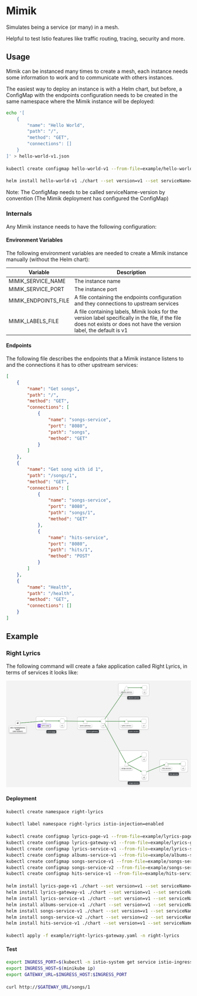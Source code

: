 # Mimik

Simulates being a service (or many) in a mesh. 

Helpful to test Istio features like traffic routing, tracing, security and more. 

## Usage

Mimik can be instanced many times to create a mesh, each instance needs some information to work and to communicate with others instances.

The easiest way to deploy an instance is with a Helm chart, but before, a ConfigMap with the endpoints configuration needs to be created in the same namespace where the Mimik instance will be deployed:

```bash
echo '[
    {
        "name": "Hello World",
        "path": "/",
        "method": "GET",
        "connections": []
    }
]' > hello-world-v1.json

kubectl create configmap hello-world-v1 --from-file=example/hello-world-v1.json -n hello-world

helm install hello-world-v1 ./chart --set version=v1 --set serviceName=hello-world -n hello-world
```

Note: The ConfigMap needs to be called serviceName-version by convention (The Mimik deployment has configured the ConfigMap)

### Internals

Any Mimik instance needs to have the following configuration:

#### Environment Variables

The following environment variables are needed to create a Mimik instance manually (without the Helm chart):

| Variable | Description |
| - | - |
| MIMIK_SERVICE_NAME | The instance name |
| MIMIK_SERVICE_PORT | The instance port |
| MIMIK_ENDPOINTS_FILE | A file containing the endpoints configuration and they connections to upstream services |
| MIMIK_LABELS_FILE | A file containing labels, Mimik looks for the version label specifically in the file, if the file does not exists or does not have the version label, the default is v1 |

#### Endpoints

The following file describes the endpoints that a Mimik instance listens to and the connections it has to other upstream services:

```json
[
    {
        "name": "Get songs",
        "path": "/",
        "method": "GET",
        "connections": [
            {
                "name": "songs-service",
                "port": "8080",
                "path": "songs",
                "method": "GET"
            }
        ]
    },
    {
        "name": "Get song with id 1",
        "path": "/songs/1",
        "method": "GET",
        "connections": [
            {
                "name": "songs-service",
                "port": "8080",
                "path": "songs/1",
                "method": "GET"
            },
            {
                "name": "hits-service",
                "port": "8080",
                "path": "hits/1",
                "method": "POST"
            }
        ]
    },
    {
        "name": "Health",
        "path": "/health",
        "method": "GET",
        "connections": []
    }
]
```

## Example

### Right Lyrics

The following command will create a fake application called Right Lyrics, in terms of services it looks like:

![right-lyrics](./example/mesh.png)

#### Deployment

```bash
kubectl create namespace right-lyrics

kubectl label namespace right-lyrics istio-injection=enabled

kubectl create configmap lyrics-page-v1 --from-file=example/lyrics-page-v1.json -n right-lyrics
kubectl create configmap lyrics-gateway-v1 --from-file=example/lyrics-gateway-v1.json -n right-lyrics
kubectl create configmap lyrics-service-v1 --from-file=example/lyrics-service-v1.json -n right-lyrics
kubectl create configmap albums-service-v1 --from-file=example/albums-service-v1.json -n right-lyrics
kubectl create configmap songs-service-v1 --from-file=example/songs-service-v1.json -n right-lyrics
kubectl create configmap songs-service-v2 --from-file=example/songs-service-v2.json -n right-lyrics
kubectl create configmap hits-service-v1 --from-file=example/hits-service-v1.json -n right-lyrics

helm install lyrics-page-v1 ./chart --set version=v1 --set serviceName=lyrics-page -n right-lyrics
helm install lyrics-gateway-v1 ./chart --set version=v1 --set serviceName=lyrics-gateway -n right-lyrics
helm install lyrics-service-v1 ./chart --set version=v1 --set serviceName=lyrics-service -n right-lyrics
helm install albums-service-v1 ./chart --set version=v1 --set serviceName=albums-service -n right-lyrics
helm install songs-service-v1 ./chart --set version=v1 --set serviceName=songs-service -n right-lyrics
helm install songs-service-v2 ./chart --set version=v2 --set serviceName=songs-service --set createService=false -n right-lyrics
helm install hits-service-v1 ./chart --set version=v1 --set serviceName=hits-service -n right-lyrics

kubectl apply -f example/right-lyrics-gateway.yaml -n right-lyrics
```

#### Test

```bash
export INGRESS_PORT=$(kubectl -n istio-system get service istio-ingressgateway -o jsonpath='{.spec.ports[?(@.name=="http2")].nodePort}')
export INGRESS_HOST=$(minikube ip)
export GATEWAY_URL=$INGRESS_HOST:$INGRESS_PORT 

curl http://$GATEWAY_URL/songs/1
```
